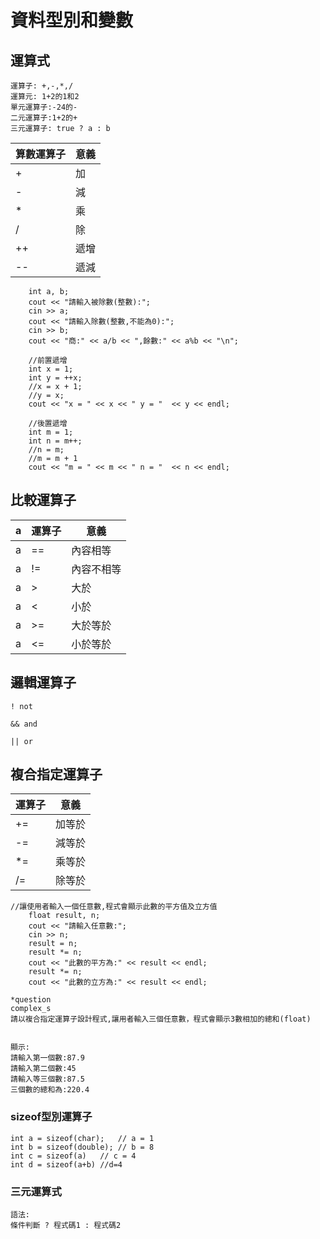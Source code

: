 # 資料型別和變數
## 運算式

```
運算子: +,-,*,/
運算元: 1+2的1和2
單元運算子:-24的-
二元運算子:1+2的+
三元運算子: true ? a : b
```


算數運算子|意義|
-----|----|
+| 加 |
-| 減 |
*|乘|
/|除|
++|遞增|
--|遞減|





```
	int a, b;
	cout << "請輸入被除數(整數):";
	cin >> a;
	cout << "請輸入除數(整數,不能為0):";
	cin >> b;
	cout << "商:" << a/b << ",餘數:" << a%b << "\n";

	//前置遞增
	int x = 1;
	int y = ++x;
	//x = x + 1;
	//y = x;
	cout << "x = " << x << " y = "  << y << endl;

	//後置遞增
	int m = 1;
	int n = m++;
	//n = m;
	//m = m + 1
	cout << "m = " << m << " n = "  << n << endl;
```
## 比較運算子
a| 運算子 | 意義 
-|---|--- 
a|== | 內容相等 
a|!= | 內容不相等 
a|> | 大於 
a|< | 小於 
a|>= | 大於等於 
a|<= | 小於等於 



## 邏輯運算子 

```
! not

&& and

|| or
```

## 複合指定運算子
 運算子 | 意義 
---|--- 
+= | 加等於 
-= | 減等於 
*= | 乘等於 
/= | 除等於 


	//讓使用者輸入一個任意數,程式會顯示此數的平方值及立方值
		float result, n;
		cout << "請輸入任意數:";
		cin >> n;
		result = n;
		result *= n;
		cout << "此數的平方為:" << result << endl;
		result *= n;
		cout << "此數的立方為:" << result << endl;


```
*question
complex_s
請以複合指定運算子設計程式,讓用者輸入三個任意數，程式會顯示3數相加的總和(float)


顯示:
請輸入第一個數:87.9
請輸入第二個數:45
請輸入等三個數:87.5
三個數的總和為:220.4
```

### sizeof型別運算子
```
int a = sizeof(char);   // a = 1
int b = sizeof(double); // b = 8
int c = sizeof(a)	// c = 4
int d = sizeof(a+b) //d=4
```

### 三元運算式
```
語法:
條件判斷 ? 程式碼1 : 程式碼2
```